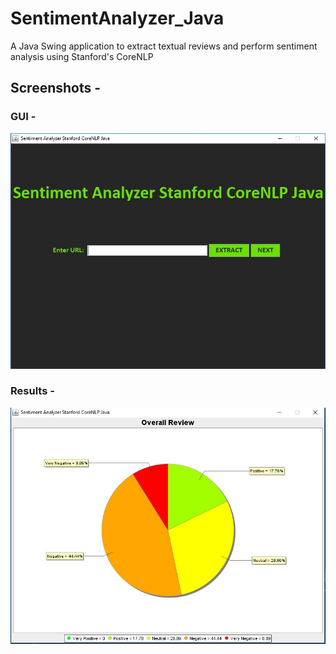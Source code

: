 # SentimentAnalyzer_Java
A Java Swing application to extract textual reviews and perform sentiment analysis using Stanford's CoreNLP

## Screenshots -
### GUI -
![GUI](https://github.com/surhud004/SentimentAnalyzer_Java/blob/master/SS1.JPG)
### Results -
![Results](https://github.com/surhud004/SentimentAnalyzer_Java/blob/master/Bitcoin_Output.JPG)
